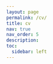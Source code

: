```yaml
---
layout: page
permalink: /cv/
title: cv
nav: true
nav_order: 5
description:
toc:
  sidebar: left
---
```

